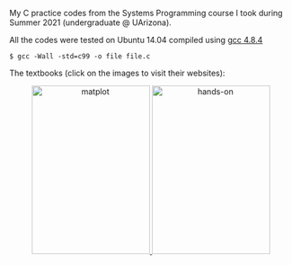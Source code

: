 My C practice codes from the Systems Programming course I took during Summer 2021 (undergraduate @ UArizona).


All the codes were tested on Ubuntu 14.04 compiled using [gcc 4.8.4](https://gcc.gnu.org/onlinedocs/gcc-4.8.4/gcc/) 

`````shell
$ gcc -Wall -std=c99 -o file file.c
`````

The textbooks (click on the images to visit their websites):

<p>
<center>
    <a href="http://knking.com/books/c2/index.html">
     <img alt="matplot" src="https://gkorpal.github.io/images/king.jpg"
       width="210" height="300" class="center">
  </a>
  <a href="http://csapp.cs.cmu.edu/3e/home.html">
     <img alt="hands-on" src="https://gkorpal.github.io/images/bryant.jpg"
       width="210" height="300" class="center">
  </a>
   </center>
 </p>

